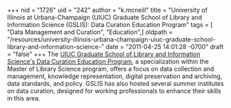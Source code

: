 +++
nid = "1726"
uid = "242"
author = "k.mcneill"
title = "University of Illinois at Urbana-Champaign (UIUC) Graduate School of Library and Information Science (GSLIS): Data Curation Education Program"
tags = [ "Data Management and Curation", "Education",]
oldpath = "/resources/university-illinois-urbana-champaign-uiuc-graduate-school-library-and-information-science-"
date = "2011-04-25 14:01:28 -0700"
draft = "false"
+++
The [UIUC Graduate School of Library and Information Science's Data
Curation Education
Program](http://www.lis.illinois.edu/academics/programs/specializations/data_curation),
a specialization within the Master of Library Science program, offers a
focus on data collection and management, knowledge representation,
digital preservation and archiving, data standards, and policy. GSLIS
has also hosted several summer institutes on data curation, designed for
working professionals to enhance their skills in this area.
